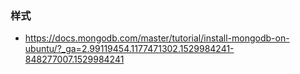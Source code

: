 ### 样式
- https://docs.mongodb.com/master/tutorial/install-mongodb-on-ubuntu/?_ga=2.99119454.1177471302.1529984241-848277007.1529984241
